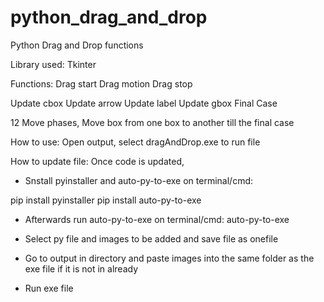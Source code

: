 # python_drag_and_drop
Python Drag and Drop functions

Library used: Tkinter

Functions:
Drag start
Drag motion
Drag stop

Update cbox
Update arrow
Update label
Update gbox
Final Case

12 Move phases, 
Move box from one box to another till the final case


How to use:
Open output, select dragAndDrop.exe to run file

How to update file:
Once code is updated,
- Snstall pyinstaller and auto-py-to-exe on terminal/cmd:

pip install pyinstaller
pip install auto-py-to-exe

- Afterwards run auto-py-to-exe on terminal/cmd:
auto-py-to-exe

- Select py file and images to be added and save file as onefile

- Go to output in directory and paste images into the same folder as the exe file if it is not in already

- Run exe file
